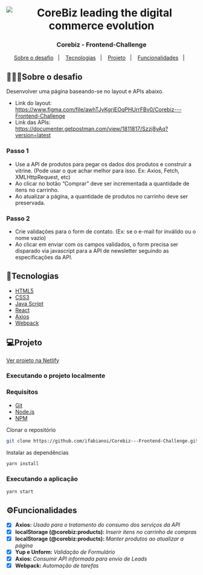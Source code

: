 <h1 align="center">
<img src="https://user-images.githubusercontent.com/1951762/134697029-92588ff8-da7f-4d6f-81e0-c5632923051c.jpg" title="CoreBiz leading the digital commerce evolution" />
</h1>


<h3 align="center">
  Corebiz - Frontend-Challenge
</h3>

<p align="center">
  <a href="#sobre o desafio">Sobre o desafio</a>&nbsp;&nbsp;&nbsp;|&nbsp;&nbsp;&nbsp;
  <a href="#tecnologias">Tecnologias</a>&nbsp;&nbsp;&nbsp;|&nbsp;&nbsp;&nbsp;
  <a href="#projeto">Projeto</a>&nbsp;&nbsp;&nbsp;|&nbsp;&nbsp;&nbsp;
  <a href="#%EF%B8%8Ffuncionalidades">Funcionalidades</a>&nbsp;&nbsp;&nbsp;|&nbsp;&nbsp;&nbsp;
</p>

## 👨🏻‍💻Sobre o desafio
Desenvolver uma página baseando-se no layout e APIs abaixo.
- Link do layout: https://www.figma.com/file/awhTJyKgrjEOqPHUrrFBv0/Corebiz---Frontend-Challenge
- Link das APIs: https://documenter.getpostman.com/view/1811817/Szzj8yAq?version=latest

### Passo 1
- Use a API de produtos para pegar os dados dos produtos e
construir a vitrine. (Pode usar o que achar melhor para isso. Ex: Axios, Fetch, XMLHttpRequest, etc)
- Ao clicar no botão “Comprar” deve ser incrementada a quantidade de itens no
carrinho.
- Ao atualizar a página, a quantidade de produtos no carrinho deve ser
preservada.

### Passo 2
- Crie validações para o form de contato. (Ex: se o e-mail for
inválido ou o nome vazio)
- Ao clicar em enviar com os campos validados, o form precisa ser disparado via javascript para a
API de newsletter seguindo as especificações da API.
## 🚀Tecnologias

- [HTML5](https://www.w3schools.com/html/)
- [CSS3](https://www.w3schools.com/css/)
- [Java Script](https://www.javascript.com)
- [React](https://reactjs.org)
- [Axios](https://www.npmjs.com/package/axios)
- [Webpack](https://webpack.js.org/)

## 💻Projeto

[Ver projeto na Netlify](https://ifabianoi-corebiz-ecommerce.netlify.app/)

### Executando o projeto localmente
### Requisitos
- [Git](https://git-scm.com/downloads)
- [Node.js](https://nodejs.org/en/download/)
- [NPM](https://yarnpkg.com/getting-started/install)

Clonar o repositório
```bash
git clone https://github.com/ifabianoi/Corebiz---Frontend-Challenge.git
```

Instalar as dependências
```bash
yarn install
```

### Executando a aplicação
```bash
yarn start
```
## ⚙️Funcionalidades
- [X] <b>Axios:</b> <i>Usado para o tratamento do consumo dos serviços da API </i>
- [X] <b>localStorage (@corebiz:products): </b><i>Inserir itens no carrinho de compras</i>
- [X] <b>localStorage (@corebiz:products): </b><i>Manter produtos ao atualizar a página</i>
- [X] <b>Yup e Unform: </b><i>Validação de Formulário</i>
- [X] <b>Axios: </b><i>Consumir API informada para envio de Leads</i>
- [X] <b>Webpack: </b><i>Automação de tarefas</i>
